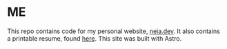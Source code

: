 # ME

This repo contains code for my personal website, [neia.dev](https://www.neia.dev/). It also contains a printable resume, found [here](https://www.neia.dev/resume/). This site was built with Astro.
